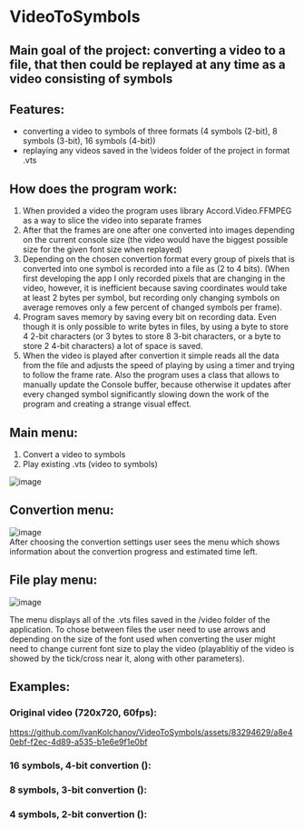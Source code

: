 # VideoToSymbols
## Main goal of the project: converting a video to a file, that then could be replayed at any time as a video consisting of symbols
## Features:
  - converting a video to symbols of three formats (4 symbols (2-bit), 8 symbols (3-bit), 16 symbols (4-bit))
  - replaying any videos saved in the \\videos folder of the project in format .vts

## How does the program work:
  1. When provided a video the program uses library Accord.Video.FFMPEG as a way to slice the video into separate frames
  2. After that the frames are one after one converted into images depending on the current console size (the video would have the biggest possible size for the given font size when replayed)
  3. Depending on the chosen convertion format every group of pixels that is converted into one symbol is recorded into a file as (2 to 4 bits). (When first developing the app I only recorded pixels that are changing in the video, however, it is inefficient because saving coordinates would take at least 2 bytes per symbol, but recording only changing symbols on average removes only a few percent of changed symbols per frame).
  4. Program saves memory by saving every bit on recording data. Even though it is only possible to write bytes in files, by using a byte to store 4 2-bit characters (or 3 bytes to store 8 3-bit characters, or a byte to store 2 4-bit characters) a lot of space is saved.
  5. When the video is played after convertion it simple reads all the data from the file and adjusts the speed of playing by using a timer and trying to follow the frame rate. Also the program uses a class that allows to manually update the Console buffer, because otherwise it updates after every changed symbol significantly slowing down the work of the program and creating a strange visual effect.

## Main menu:
  1. Convert a video to symbols
  2. Play existing .vts (video to symbols) <br>

![image](https://github.com/IvanKolchanov/VideoToSymbols/assets/83294629/bba958ab-dc57-4660-996c-1353d5b6bb19)

## Convertion menu: <br>
![image](https://github.com/IvanKolchanov/VideoToSymbols/assets/83294629/e8721e9a-3e7e-471d-b24a-db23e6ace822) <br>
After choosing the convertion settings user sees the menu which shows information about the convertion progress and estimated time left. 

## File play menu: <br>
![image](https://github.com/IvanKolchanov/VideoToSymbols/assets/83294629/f9d2dd7c-3d63-4966-a26b-d96cac4c36c7)

The menu displays all of the .vts files saved in the /video folder of the application. To chose between files the user need to use arrows and depending on the size of the font used when converting the user might need to change current font size to play the video (playablitiy of the video is showed by the tick/cross near it, along with other parameters).

## Examples:
### Original video (720x720, 60fps): <br>
https://github.com/IvanKolchanov/VideoToSymbols/assets/83294629/a8e40ebf-f2ec-4d89-a535-b1e6e9f1e0bf
### 16 symbols, 4-bit convertion ():

### 8 symbols, 3-bit convertion ():

### 4 symbols, 2-bit convertion ():





